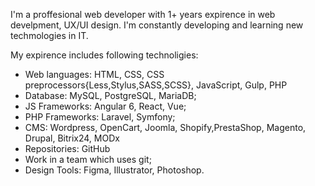 I'm a proffesional web developer with 1+ years expirence in web develpment, UX/UI design. I'm constantly developing and learning new techmologies in IT. 

 My expirence includes following technoligies:
 - Web languages: HTML, CSS, CSS preprocessors{Less,Stylus,SASS,SCSS}, JavaScript, Gulp, PHP
 - Database: MySQL, PostgreSQL, MariaDB;
 - JS Frameworks: Angular 6, React, Vue;
 - PHP Frameworks: Laravel, Symfony;
 - CMS: Wordpress, OpenCart, Joomla, Shopify,PrestaShop, Magento, Drupal, Bitrix24, MODx
 - Repositories: GitHub
 - Work in a team which uses git;
 - Design Tools: Figma, Illustrator, Photoshop.
